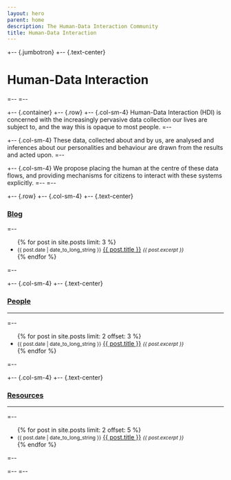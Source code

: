 ```yaml
---
layout: hero
parent: home
description: The Human-Data Interaction Community
title: Human-Data Interaction
---
```


+-- {.jumbotron}
+--  {.text-center}
# __Human-Data Interaction__
=--
=--

+-- {.container}
+--  {.row}
+--   {.col-sm-4}
Human-Data Interaction (HDI) is concerned with the increasingly pervasive data collection our lives are subject to, and the way this is opaque to most people.
=--

+--   {.col-sm-4}
These data, collected about and by us, are analysed and inferences about our personalities and behaviour are drawn from the results and acted upon.
=--

+--   {.col-sm-4}
We propose placing the human at the centre of these data flows, and providing mechanisms for citizens to interact with these systems explicitly.
=--
=--

+--  {.row}
+--   {.col-sm-4}
+--    {.text-center}
### [Blog](/blog/)
=--
<ul class="list-unstyled">
  {% for post in site.posts limit: 3 %}
    <li>
      <small class="text-muted">{{ post.date | date_to_long_string }}</small>
      <a href="{{ post.url }}">{{ post.title }}</a>
      <small class="text-muted"><em>
        {{ post.excerpt }}
      </em></small>
    </li>
  {% endfor %}
</ul>
=--

+--   {.col-sm-4}
+--    {.text-center}
### [People](/people/)
<hr />
=--
<ul class="list-unstyled">
  {% for post in site.posts limit: 2 offset: 3 %}
    <li>
      <small class="text-muted">{{ post.date | date_to_long_string }}</small>
      <a href="{{ post.url }}">{{ post.title }}</a>
      <small class="text-muted"><em>
        {{ post.excerpt }}
      </em></small>
    </li>
  {% endfor %}
</ul>
=--

+--   {.col-sm-4}
+--    {.text-center}
### [Resources](/resources/)
<hr />
=--
<ul class="list-unstyled">
  {% for post in site.posts limit: 2 offset: 5 %}
    <li>
      <small class="text-muted">{{ post.date | date_to_long_string }}</small>
      <a href="{{ post.url }}">{{ post.title }}</a>
      <small class="text-muted"><em>
        {{ post.excerpt }}
      </em></small>
    </li>
  {% endfor %}
</ul>
=--

=--
=--
